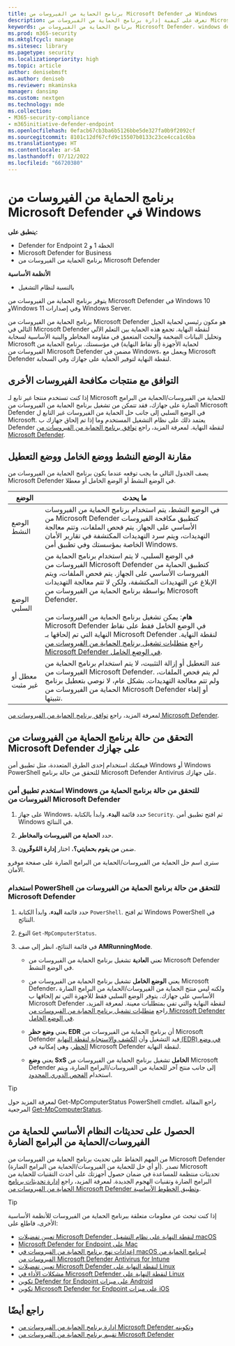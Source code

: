 ```yaml
---
title: برنامج الحماية من الفيروسات من Microsoft Defender في Windows
description: تعرف على كيفية إدارة برنامج الحماية من الفيروسات من Microsoft Defender والحماية من البرامج الضارة المضمنة والحماية من الفيروسات وتكوينها واستخدامها.
keywords: برنامج الحماية من الفيروسات من Microsoft Defender، windows defender، الحماية من البرامج الضارة، scep، حماية نقطة نهاية مركز النظام، إدارة تكوين مركز النظام، الفيروسات، البرامج الضارة، التهديد، الكشف، الحماية، الأمان
ms.prod: m365-security
ms.mktglfcycl: manage
ms.sitesec: library
ms.pagetype: security
ms.localizationpriority: high
ms.topic: article
author: denisebmsft
ms.author: deniseb
ms.reviewer: mkaminska
manager: dansimp
ms.custom: nextgen
ms.technology: mde
ms.collection:
- M365-security-compliance
- m365initiative-defender-endpoint
ms.openlocfilehash: 0efacb67cb3ba6b5126bbe5de327fa0b9f2092cf
ms.sourcegitcommit: 8101c12df67cfd9c15507b0133c23ce4cca1c6ba
ms.translationtype: HT
ms.contentlocale: ar-SA
ms.lasthandoff: 07/12/2022
ms.locfileid: "66720380"
---
```

# <a name="microsoft-defender-antivirus-in-windows"></a>برنامج الحماية من الفيروسات من Microsoft Defender في Windows

**ينطبق على:**

- Defender for Endpoint الخطة 1 و 2
- Microsoft Defender for Business
- برنامج الحماية من الفيروسات من Microsoft Defender

**الأنظمة الأساسية**
- بالنسبة لنظام التشغيل 

يتوفر برنامج الحماية من الفيروسات من Microsoft Defender في Windows 10 وWindows 11 وفي إصدارات Windows Server.

برنامج الحماية من الفيروسات من Microsoft Defender هو مكون رئيسي لحماية الجيل التالي في Microsoft Defender لنقطة النهاية. تجمع هذه الحماية بين التعلم الآلي وتحليل البيانات الضخمة والبحث المتعمق في مقاومة المخاطر والبنية الأساسية لسحابة Microsoft لحماية الأجهزة (أو نقاط النهاية) في مؤسستك. برنامج الحماية من الفيروسات من Microsoft Defender مضمن في Windows، ويعمل مع Microsoft Defender لنقطة النهاية لتوفير الحماية على جهازك وفي السحابة.

## <a name="compatibility-with-other-antivirus-products"></a>التوافق مع منتجات مكافحة الفيروسات الأخرى

إذا كنت تستخدم منتجا غير تابع لـ Microsoft للحماية من الفيروسات/الحماية من البرامج الضارة على جهازك، فقد تتمكن من تشغيل برنامج الحماية من الفيروسات من Microsoft Defender في الوضع السلبي إلى جانب حل الحماية من الفيروسات غير التابع ل Microsoft. يعتمد ذلك على نظام التشغيل المستخدم وما إذا تم إلحاق جهازك ب Defender لنقطة النهاية. لمعرفة المزيد، راجع [توافق برنامج الحماية من الفيروسات من Microsoft Defender](microsoft-defender-antivirus-compatibility.md).

## <a name="comparing-active-mode-passive-mode-and-disabled-mode"></a>مقارنة الوضع النشط ووضع الخامل ووضع التعطيل

يصف الجدول التالي ما يجب توقعه عندما يكون برنامج الحماية من الفيروسات من Microsoft Defender في الوضع النشط أو الوضع الخامل أو معطلا.

| الوضع | ما يحدث |
|---|---|
| الوضع النشط | في الوضع النشط، يتم استخدام برنامج الحماية من الفيروسات من Microsoft Defender كتطبيق مكافحة الفيروسات الأساسي على الجهاز. يتم فحص الملفات، وتتم معالجة التهديدات، ويتم سرد التهديدات المكتشفة في تقارير الأمان الخاصة بمؤسستك وفي تطبيق أمن Windows. |
| الوضع السلبي | في الوضع السلبي، لا يتم استخدام برنامج الحماية من الفيروسات من Microsoft Defender كتطبيق الحماية من الفيروسات الأساسي على الجهاز. يتم فحص الملفات، ويتم الإبلاغ عن التهديدات المكتشفة، ولكن لا تتم معالجة التهديدات بواسطة برنامج الحماية من الفيروسات من Microsoft Defender. <br/><br/> **هام**: يمكن تشغيل برنامج الحماية من الفيروسات من Microsoft Defender في الوضع الخامل فقط على نقاط النهاية التي تم إلحاقها بـ Microsoft Defender لنقطة النهاية. راجع [متطلبات تشغيل برنامج الحماية من الفيروسات من Microsoft Defender في الوضع الخامل](microsoft-defender-antivirus-compatibility.md#requirements-for-microsoft-defender-antivirus-to-run-in-passive-mode). |
| معطل أو غير مثبت | عند التعطيل أو إزالة التثبيت، لا يتم استخدام برنامج الحماية من الفيروسات من Microsoft Defender. لم يتم فحص الملفات، ولم تتم معالجة التهديدات. بشكل عام، لا نوصي بتعطيل برنامج الحماية من الفيروسات من Microsoft Defender أو إلغاء تثبيتها. |

لمعرفة المزيد، راجع [توافق برنامج الحماية من الفيروسات من Microsoft Defender](microsoft-defender-antivirus-compatibility.md).

## <a name="check-the-state-of-microsoft-defender-antivirus-on-your-device"></a>التحقق من حالة برنامج الحماية من الفيروسات من Microsoft Defender على جهازك

فيمكنك استخدام إحدى الطرق المتعددة، مثل تطبيق أمن Windows أو Windows PowerShell للتحقق من حالة برنامج Microsoft Defender Antivirus على جهازك.

### <a name="use-the-windows-security-app-to-check-the-status-of-microsoft-defender-antivirus"></a>استخدم تطبيق أمن Windows للتحقق من حالة برنامج الحماية من الفيروسات من Microsoft Defender

1. على جهاز Windows، حدد قائمة **البدء**، وابدأ بالكتابة `Security`. ثم افتح تطبيق أمن Windows في النتائج.

2. حدد **الحماية من الفيروسات والمخاطر**.

3. ضمن **من يقوم بحمايتي؟**، اختار **إدارة المُوفّرون**.

سترى اسم حل الحماية من الفيروسات/الحماية من البرامج الضارة على صفحة موفرو الأمان.

### <a name="use-powershell-to-check-the-status-of-microsoft-defender-antivirus"></a>استخدام PowerShell للتحقق من حالة برنامج الحماية من الفيروسات من Microsoft Defender

1. حدد قائمة **البدء**، وابدأ الكتابة `PowerShell`. ثم افتح Windows PowerShell في النتائج.

2. النوع `Get-MpComputerStatus`.

3. في قائمة النتائج، انظر إلى صف **AMRunningMode**.

   - تعني **العادية** تشغيل برنامج الحماية من الفيروسات من Microsoft Defender في الوضع النشط.

   - يعني **الوضع الخامل** تشغيل برنامج الحماية من الفيروسات من Microsoft Defender، ولكنه ليس منتج الحماية من الفيروسات/الحماية من البرامج الضارة الأساسي على جهازك. يتوفر الوضع السلبي فقط للأجهزة التي تم إلحاقها ب Microsoft Defender لنقطة النهاية والتي تفي بمتطلبات معينة. لمعرفة المزيد، راجع [متطلبات تشغيل برنامج الحماية من الفيروسات من Microsoft Defender في الوضع الخامل](microsoft-defender-antivirus-compatibility.md#requirements-for-microsoft-defender-antivirus-to-run-in-passive-mode).

   - يعني **وضع حظر EDR** أن برنامج الحماية من الفيروسات من Microsoft Defender قيد التشغيل وأن [الكشف والاستجابة لنقطة النهاية (EDR) في وضع الحظر](edr-in-block-mode.md)، وهي إمكانية في Microsoft Defender لنقطة النهاية.

   - يعني **وضع SxS الخامل** تشغيل برنامج الحماية من الفيروسات من Microsoft Defender إلى جانب منتج آخر للحماية من الفيروسات/البرامج الضارة، ويتم استخدام  [الفحص الدوري المحدود](limited-periodic-scanning-microsoft-defender-antivirus.md).

> [!TIP]
> لمعرفة المزيد حول Get-MpComputerStatus PowerShell cmdlet، راجع المقالة المرجعية [Get-MpComputerStatus](/powershell/module/defender/get-mpcomputerstatus).

## <a name="get-your-antivirusantimalware-platform-updates"></a>الحصول على تحديثات النظام الأساسي للحماية من الفيروسات/الحماية من البرامج الضارة

من المهم الحفاظ على تحديث برنامج الحماية من الفيروسات من Microsoft Defender (أو أي حل للحماية من الفيروسات/الحماية من البرامج الضارة). تصدر Microsoft تحديثات منتظمة للمساعدة في ضمان حصول أجهزتك على أحدث التقنيات للحماية من البرامج الضارة وتقنيات الهجوم الجديدة. لمعرفة المزيد، راجع [إدارة تحديثات برنامج الحماية من الفيروسات من Microsoft Defender وتطبيق الخطوط الأساسية](manage-updates-baselines-microsoft-defender-antivirus.md).

> [!TIP]
> إذا كنت تبحث عن معلومات متعلقة ببرنامج الحماية من الفيروسات للأنظمة الأساسية الأخرى، فاطلع على:
> - [تعيين تفضيلات Microsoft Defender لنقطة النهاية على نظام التشغيل macOS](mac-preferences.md)
> - [Microsoft Defender for Endpoint على Mac](microsoft-defender-endpoint-mac.md)
> - [إعدادات نهج برنامج الحماية من الفيروسات في macOS لبرنامج الحماية من الفيروسات من Microsoft Defender Antivirus for Intune](/mem/intune/protect/antivirus-microsoft-defender-settings-macos)
> - [تعيين تفضيلات Microsoft Defender لنقطة النهاية على Linux](linux-preferences.md)
> - [مشكلات الأداء في Microsoft Defender لنقطة النهاية على Linux](microsoft-defender-endpoint-linux.md)
> - [تكوين Defender for Endpoint على ميزات Android](android-configure.md)
> - [تكوين Microsoft Defender for Endpoint على ميزات iOS](ios-configure-features.md)

## <a name="see-also"></a>راجع أيضًا

- [إدارة برنامج الحماية من الفيروسات من Microsoft Defender وتكوينه](configuration-management-reference-microsoft-defender-antivirus.md)
- [تقييم برنامج الحماية من الفيروسات من Microsoft Defender](evaluate-microsoft-defender-antivirus.md)
